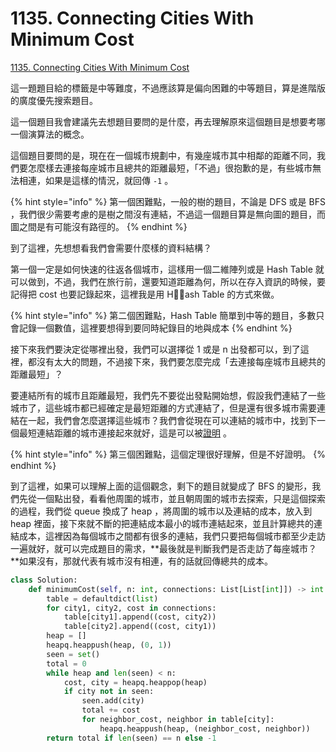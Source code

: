 # 1135. Connecting Cities With Minimum Cost

[1135. Connecting Cities With Minimum Cost](https://leetcode.com/problems/connecting-cities-with-minimum-cost/)

這一題題目給的標籤是中等難度，不過應該算是偏向困難的中等題目，算是進階版的廣度優先搜索題目。

這一個題目我會建議先去想題目要問的是什麼，再去理解原來這個題目是想要考哪一個演算法的概念。

這個題目要問的是，現在在一個城市規劃中，有幾座城市其中相鄰的距離不同，我們要怎麼樣去連接每座城市且總共的距離最短，「不過」很抱歉的是，有些城市無法相連，如果是這樣的情況，就回傳 `-1` 。

{% hint style="info" %}
第一個困難點，一般的樹的題目，不論是 DFS 或是 BFS ，我們很少需要考慮的是樹之間沒有連結，不過這一個題目算是無向圖的題目，而圖之間是有可能沒有路徑的。
{% endhint %}

到了這裡，先想想看我們會需要什麼樣的資料結構？

第一個一定是如何快速的往返各個城市，這樣用一個二維陣列或是 Hash Table 就可以做到，不過，我們在旅行前，還要知道距離為何，所以在存入資訊的時候，要記得把 cost 也要記錄起來，這裡我是用 Hash Table 的方式來做。

{% hint style="info" %}
第二個困難點，Hash Table 簡單到中等的題目，多數只會記錄一個數值，這裡要想得到要同時紀錄目的地與成本
{% endhint %}

接下來我們要決定從哪裡出發，我們可以選擇從 1 或是 n 出發都可以，到了這裡，都沒有太大的問題，不過接下來，我們要怎麼完成「去連接每座城市且總共的距離最短」？

要連結所有的城市且距離最短，我們先不要從出發點開始想，假設我們連結了一些城市了，這些城市都已經確定是最短距離的方式連結了，但是還有很多城市需要連結在一起，我們會怎麼選擇這些城市？我們會從現在可以連結的城市中，找到下一個最短連結距離的城市連接起來就好，這是可以被[證明](https://web.stanford.edu/class/archive/cs/cs161/cs161.1138/lectures/14/Small14.pdf) 。

{% hint style="info" %}
第三個困難點，這個定理很好理解，但是不好證明。
{% endhint %}

到了這裡，如果可以理解上面的這個觀念，剩下的題目就變成了 BFS 的變形，我們先從一個點出發，看看他周圍的城市，並且朝周圍的城市去探索，只是這個探索的過程，我們從 queue 換成了 heap ，將周圍的城市以及連結的成本，放入到 heap 裡面，接下來就不斷的把連結成本最小的城市連結起來，並且計算總共的連結成本，這裡因為每個城市之間都有很多的連結，我們只要把每個城市都至少走訪一遍就好，就可以完成題目的需求，**最後就是判斷我們是否走訪了每座城市？**如果沒有，那就代表有城市沒有相連，有的話就回傳總共的成本。

```python
class Solution:
    def minimumCost(self, n: int, connections: List[List[int]]) -> int:
        table = defaultdict(list)
        for city1, city2, cost in connections:
            table[city1].append((cost, city2))
            table[city2].append((cost, city1))
        heap = []
        heapq.heappush(heap, (0, 1))
        seen = set()
        total = 0
        while heap and len(seen) < n:
            cost, city = heapq.heappop(heap)
            if city not in seen:
                seen.add(city)
                total += cost
                for neighbor_cost, neighbor in table[city]:
                    heapq.heappush(heap, (neighbor_cost, neighbor))
        return total if len(seen) == n else -1
```


